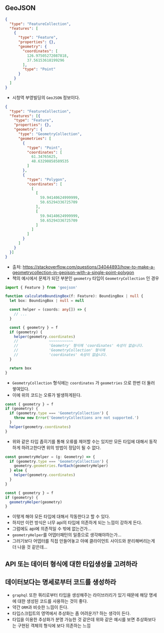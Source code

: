 ## GeoJSON
```json
{
  "type": "FeatureCollection",
  "features": [
    {
      "type": "Feature",
      "properties": {},
      "geometry": {
        "coordinates": [
          126.97505272087818,
          37.56153618199296
        ],
        "type": "Point"
      }
    }
  ]
}
```
- 시청역 부영빌딩의 `GeoJSON` 정보이다.

```json
{
  "type": "FeatureCollection",
  "features": [{
    "type": "Feature", 
    "properties": {},
    "geometry": { 
      "type": "GeometryCollection", 
      "geometries": [ 
        { 
          "type": "Point",
          "coordinates": [
            61.34765625,
            48.63290858589535
          ]
        },
        {
          "type": "Polygon",
          "coordinates": [
            [
              [
                59.94140624999999,
                50.65294336725709
              ],
              [
                59.94140624999999,
                50.65294336725709
              ]
            ]
          ]
        }
      ]
    }
  }]
}
```
- 출처: https://stackoverflow.com/questions/34044893/how-to-make-a-geometrycollection-in-geojson-with-a-single-point-polygon
- 책의 예시에서 문제가 되던 부분인 `geometry` 타입이 `GeometryCollection` 인 경우

```typescript
import { Feature } from 'geojson'

function calculateBoundingBox(f: Feature): BoundingBox | null {
  let box: BoundingBox | null = null

  const helper = (coords: any[]) => {
    // ...
  }

  const { geometry } = f
  if (geometry) {
    helper(geometry.coordinates)
    //              ~~~~~~~~~~~
    //              'Geometry' 형식에 'coordinates' 속성이 없습니다. 
    //              'GeometryCollection' 형식에
    //              'coordinates' 속성이 없습니다.
  }

  return box
}
```
- `GeometryCollection` 형식에는 `coordinates` 가 `geometries` 으로 한번 더 둘러 쌓여있다.
- 이에 위의 코드는 오류가 발생하게된다.

```typescript
const { geometry } = f
if (geometry) {
  if (geometry.type === 'GeometryCollection') {
    throw new Error('GeometryCollections are not supported.')
  }
  helper(geometry.coordinates)
}
```
- 위와 같은 타입 좁히기를 통해 오류를 제어할 수는 있지만 모든 타입에 대해서 동작하게 하려고한다면 위의 방법이 정답이 될 수 없다.

```typescript
const geometryHelper = (g: Geometry) => {
  if (geometry.type === 'GeometryCollection') {
    geometry.geometries.forEach(geometryHelper)
  } else {
    helper(geometry.coordinates)
  }
}

const { geometry } = f
if (geometry) {
  geometryHelper(geometry)
}
```
- 이렇게 해야 모든 타입에 대해서 작동한다고 할 수 있다.
- 하지만 이런 방식은 너무 api의 타입에 의존하게 되는 느낌이 강하게 든다.
- 그럼에도 api에 의존적일 수 밖에 없는건가...
- `geometryHelper`를 어뎁터패턴의 일종으로 생각해야하는가...
- 그러기보다 어뎁터를 직접 만들어놓고 아예 클라이언트 사이드와 분리해버리는게 더 나을 것 같은데...

## API 또는 데이터 형식에 대한 타입생성을 고려하라
## 데이터보다는 명세로부터 코드를 생성하라
- `graphql` 또한 쿼리로부터 타입을 생성해주는 라이브러리가 있기 때문에 해당 명세에 대한 생성된 코드를 사용하는 것이 좋다.
- 약간 `ORM`과 비슷한 느낌이 든다.
- 타입스크립트의 영역에서 추상화는 좀 어려운가? 하는 생각이 든다.
- 타입을 이용한 추상화가 분명 가능한 것 같은데 위와 같은 예시를 보면 추상화보다는 구현된 객체의 형식에 보다 의존하는 느낌
